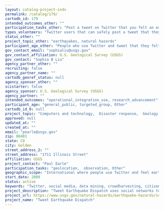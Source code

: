 ```yaml
---
layout: catalog-project-indv
permalink: /catalog/179/
cartodb_id: 179
intended_outcomes_other: ""
participation_tasks_other: "Post a tweet on Twitter that you felt an earthquake with location information"
types_volunteers: "Twitter users that can safely post a tweet that they feel an earthquake ideally with location services turned on to get more precise locations of where people feel earthquakes"
status_other: ""
project_topic_other: "earthquakes, natural hazards"
participant_age_other: "People who use Twitter and tweet that they felt an earthquake"
gov_contact_email: "sophialiu@usgs.gov"
gov_contact_affiliation: U.S. Geological Survey (USGS)
gov_contact: "Sophia B Liu"
agency_partner_other: ""
recruiting: false
agency_partner_name: ""
cartodb_georef_status: null
agency_sponsor_other: ""
scistarter: false
agency_sponsor: U.S. Geological Survey (USGS)
agency_partner: ""
intended_outcomes: "operational_integration_use, research_advancement"
participant_age: "general_public, targeted_group, Other"
cartodb_id_0: null
project_topic: "Computers and technology,  Disaster response,  Geology and earth science"
approved: null
updated_at: ""
created_at: ""
email: "pearle@usgs.gov"
zip: 80401
state: CO
city: Golden
street_address_2: ""
street_address: "1711 Illinois Street"
affiliation: USGS
project_contact: "Paul Earle"
participation_tasks: "geolocation,  observation, Other"
geographic_scope: "International where people use Twitter and feel earthquakes"
start_date: 2009
status: active
keywords: "Twitter, social media, data mining, crowdharvesting, citizen seismology"
project_description: "Tweet Earthquake Dispatch uses social networks to support earthquake response and report information about related hazards. Through the TED system, the U.S. Geological Survey’s National Earthquake Information Center analyzes data from social networks to detect earthquakes within seconds of their occurrence. TED harvests real-time tweets through a continuous connection to Twitter. The system applies a query parameter to reduce the stream to tweets that contain the keyword earthquake in several languages. For each tweet filtered by keyword, TED archives the creation time and text, the Twitter user location, the Twitter tweet ID, and the time the tweet appeared in the TED database. Around the clock, TED also ingests seismically derived earthquake information from the USGS’s near-real-time internal global earthquake stream. TED archives the earthquake time, region, magnitude and hypocenter (latitude, longitude and depth). It also records the source of the scientifically derived earthquake information. TED detects two to three earthquakes a day, on average. Especially in regions with few seismometers, TED reports often come in before traditional seismic networks detect an earthquake, giving seismologists early warning. TED sometimes detects earthquakes entirely missed by USGS’s automatic processing system, thereby increasing the number of felt events known to the agency. In addition, the tweet text and attached images sometimes offer a rapid qualitative assessment of an earthquake’s impact."
project_url: https://www.usgs.gov/natural-hazards/earthquake-hazards/science/tweet-earthquake-dispatch?qt-science_center_objects=0#qt-science_center_objects
project_name: "Tweet Earthquake Dispatch"
---
```

